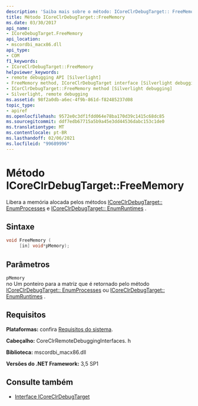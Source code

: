 ```yaml
---
description: 'Saiba mais sobre o método: ICoreClrDebugTarget:: FreeMemory'
title: Método ICoreClrDebugTarget::FreeMemory
ms.date: 03/30/2017
api_name:
- ICoreDebugTarget.FreeMemory
api_location:
- mscordbi_macx86.dll
api_type:
- COM
f1_keywords:
- ICoreClrDebugTarget::FreeMemory
helpviewer_keywords:
- remote debugging API [Silverlight]
- FreeMemory method, ICoreClrDebugTarget interface [Silverlight debugging]
- ICorClrDebugTarget::FreeMemory method [Silverlight debugging]
- Silverlight, remote debugging
ms.assetid: 98f2a0db-a6ec-4f9b-861d-f82485237d08
topic_type:
- apiref
ms.openlocfilehash: 9572e0c3df1fdd064e78ba170d39c1415c68dc85
ms.sourcegitcommit: ddf7edb67715a5b9a45e3dd44536dabc153c1de0
ms.translationtype: MT
ms.contentlocale: pt-BR
ms.lasthandoff: 02/06/2021
ms.locfileid: "99689996"
---
```

# <a name="icoreclrdebugtargetfreememory-method"></a>Método ICoreClrDebugTarget::FreeMemory

Libera a memória alocada pelos métodos [ICoreClrDebugTarget:: EnumProcesses](icoreclrdebugtarget-enumprocesses-method.md) e [ICoreClrDebugTarget:: EnumRuntimes](icoreclrdebugtarget-enumruntimes-method.md) .  
  
## <a name="syntax"></a>Sintaxe  
  
```cpp  
void FreeMemory (  
     [in] void*pMemory);  
```  
  
## <a name="parameters"></a>Parâmetros  

 `pMemory`  
 no Um ponteiro para a matriz que é retornado pelo método [ICoreClrDebugTarget:: EnumProcesses](icoreclrdebugtarget-enumprocesses-method.md) ou [ICoreClrDebugTarget:: EnumRuntimes](icoreclrdebugtarget-enumruntimes-method.md) .  
  
## <a name="requirements"></a>Requisitos  

 **Plataformas:** confira [Requisitos do sistema](../../get-started/system-requirements.md).  
  
 **Cabeçalho:** CoreClrRemoteDebuggingInterfaces. h  
  
 **Biblioteca:** mscordbi_macx86.dll  
  
 **Versões do .NET Framework:** 3,5 SP1  
  
## <a name="see-also"></a>Consulte também

- [Interface ICoreClrDebugTarget](icoreclrdebugtarget-interface.md)
